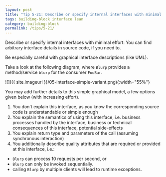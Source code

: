 ```yaml
---
layout: post
title: "Tip 5-21: Describe or specify internal interfaces with minimal effort!"
tags: building-block interface lean
category: building-block
permalink: /tips/5-21/
---
```


Describe or specify internal interfaces with minimal effort:
You can find arbitrary interface details in source code,
if you need to.

Be especially careful with graphical interface descriptions
(like UML).

Take a look at the following diagram, where `Blurp`
provides a method/service `blurp` for the consumer `FooBar`.

![]({{ site.imageurl }}/05-interface-simple-variant.png){:width="55%"}


You may add further details to this simple graphical model,
a few options given below (with increasing effort).

1. You don't explain this interface, as you know the corresponding source code is understandable or simple enough
2. You explain the semantics of using this interface, i.e.
business processes handled by the interface, business or technical consequences of this interface, potential side-effects
3. You explain return type and parameters of the call (assuming
  synchronous interaction)
4. You additionally describe quality attributes that are required
or provided at this interface, i.e.:
  * `Blurp` can process 10 requests per second, or
  * `Blurp` can only be invoked sequentially.
  * calling `Blurp` by multiple clients will lead to runtime exceptions.
